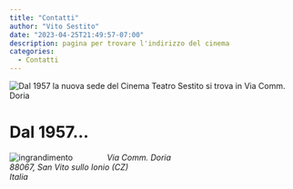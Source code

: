 ```yaml
---
title: "Contatti"
author: "Vito Sestito"
date: "2023-04-25T21:49:57-07:00"
description: pagina per trovare l'indirizzo del cinema
categories: 
  - Contatti
---
```

![Dal 1957 la nuova sede del Cinema Teatro Sestito si trova in Via Comm. Doria](/./contact_files/1957_Mappa_San_Vito.png)

# Dal 1957...

<img src="/./contact_files/IMG_4857.jpg" alt="ingrandimento" style="max-width:30%;min-width:30%;float: left; padding-right:20px"/>

*Via Comm. Doria  
88067, San Vito sullo Ionio (CZ)  
Italia*

&nbsp;
&nbsp;
&nbsp;
